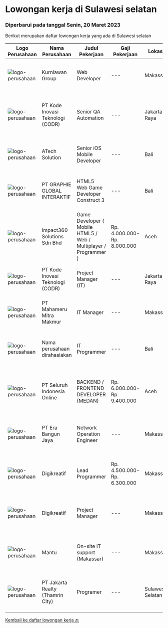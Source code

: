 
  # Lowongan kerja di Sulawesi selatan

  ### Diperbarui pada tanggal Senin, 20 Maret 2023

  Berikut merupakan daftar lowongan kerja yang ada di Sulawesi selatan

  |Logo Perusahaan | Nama Perusahaan | Judul Pekerjaan | Gaji Pekerjaan | Lokasi | Deskripsi | Tanggal diunggah | Pranala |
  | -------------- | --------------- | --------------- | --------- | --------- | -------------- | ------- | ----------- |
  |![logo-perusahaan](https://image-service-cdn.seek.com.au/a1a31fde4bd5654a375321f16119ce66b8da3dc0/ee4dce1061f3f616224767ad58cb2fc751b8d2dc)|Kurniawan Group|Web Developer|---|Makassar|PT. Aptana Citra Solusindo yang merupakan satu dari beberapa anak Perusahaan Kurniawan Group yang bergerak di bidang Digital Marketing atau...|Kamis, 16 Maret 2023|https://www.jobstreet.co.id/id/job/web-developer-4251958?token=0~82f9328b-37d1-4554-a345-3482dc04e3a0&sectionRank=1&jobId=jobstreet-id-job-4251958|
|![logo-perusahaan](https://image-service-cdn.seek.com.au/6d97a4ffe0f325e8e84b260a2064eead4009eff7/ee4dce1061f3f616224767ad58cb2fc751b8d2dc)|PT Kode Inovasi Teknologi (CODR)|Senior QA Automation|---|Jakarta Raya|Minimum Requirements: Candidates must possess at least a Bachelor's Degree in Engineering (Computer/Telecommunication), Computer Science/Information...|Kamis, 16 Maret 2023|https://www.jobstreet.co.id/id/job/senior-qa-automation-4251849?token=0~82f9328b-37d1-4554-a345-3482dc04e3a0&sectionRank=2&jobId=jobstreet-id-job-4251849|
|![logo-perusahaan](https://image-service-cdn.seek.com.au/01cd86444ba33e86855e0cce80ed2ebf9dcff3e2/ee4dce1061f3f616224767ad58cb2fc751b8d2dc)|ATech Solution|Senior iOS Mobile Developer|---|Bali|Responsibilities: Research, design, develop, enhance, and maintain high performance iOS applications Collaborate with cross functional teams to...|Jumat, 17 Maret 2023|https://www.jobstreet.co.id/id/job/senior-ios-mobile-developer-4253498?token=0~82f9328b-37d1-4554-a345-3482dc04e3a0&sectionRank=3&jobId=jobstreet-id-job-4253498|
|![logo-perusahaan](https://image-service-cdn.seek.com.au/f9a751ea24d68e4658d0eb7882e2db58a9b95cb0/ee4dce1061f3f616224767ad58cb2fc751b8d2dc)|PT GRAPHIE GLOBAL INTERAKTIF|HTML5 Web Game Developer Construct 3|---|Bali|Deskripsi Pekerjaan : Usia maksimal 35 tahun Pendidikan terakhir minimal D3 Menyenangi dunia aplikasi komputer dan pembuatan game Mempunyai kemampuan...|Minggu, 12 Maret 2023|https://www.jobstreet.co.id/id/job/html5-web-game-developer-construct-3-4258701?token=0~82f9328b-37d1-4554-a345-3482dc04e3a0&sectionRank=4&jobId=jobstreet-id-job-4258701|
|![logo-perusahaan](https://image-service-cdn.seek.com.au/35b00a50395e5c8ad6bf2130dfd2a19f9f4bbec5/ee4dce1061f3f616224767ad58cb2fc751b8d2dc)|Impact360 Solutions Sdn Bhd|Game Developer ( Mobile HTML5 / Web / Multiplayer / Programmer )|Rp. 4.000.000-Rp. 8.000.000|Aceh|We are hiring remote HTML5 game developers from all parts of Indonesia. If you have real experience building HTML5 games or applications, you're...|Selasa, 14 Maret 2023|https://www.jobstreet.co.id/id/job/game-developer-mobile-html5-web-multiplayer-programmer-5315725/origin/my?token=0~82f9328b-37d1-4554-a345-3482dc04e3a0&sectionRank=5&jobId=jobstreet-my-job-5315725|
|![logo-perusahaan](https://image-service-cdn.seek.com.au/6d97a4ffe0f325e8e84b260a2064eead4009eff7/ee4dce1061f3f616224767ad58cb2fc751b8d2dc)|PT Kode Inovasi Teknologi (CODR)|Project Manager (IT)|---|Jakarta Raya|Job Description: Fully involved in full Software Development Lifecycle using waterfall / agile methodology Scheduling of project milestones,...|Selasa, 07 Maret 2023|https://www.jobstreet.co.id/id/job/project-manager-it-4251860?token=0~82f9328b-37d1-4554-a345-3482dc04e3a0&sectionRank=6&jobId=jobstreet-id-job-4251860|
|![logo-perusahaan](https://image-service-cdn.seek.com.au/6ecd168326687bb20dee6bdd88fff69e40353733/ee4dce1061f3f616224767ad58cb2fc751b8d2dc)|PT Mahameru Mitra Makmur|IT Manager|---|Makassar|JOB SCOPE &amp; RESPONSIBILITY : Manage &amp; control all IT-related duties activities. Advise management on latest IT trends and good practice....|Minggu, 05 Maret 2023|https://www.jobstreet.co.id/id/job/it-manager-4249260?token=0~82f9328b-37d1-4554-a345-3482dc04e3a0&sectionRank=7&jobId=jobstreet-id-job-4249260|
|![logo-perusahaan](https://i.ibb.co/sqvTCh9/112815900-stock-vector-no-image-available-icon-flat-vector.webp)|Nama perusahaan dirahasiakan|IT Programmer|---|Bali|Pendidikan minimal S1 segala jurusan Minimal memiliki 2 tahun pengalaman kerja di bidang yang sama Memiliki pengetahuan mengenai PHP dan bahasa...|Minggu, 05 Maret 2023|https://www.jobstreet.co.id/id/job/it-programmer-4249134?token=0~82f9328b-37d1-4554-a345-3482dc04e3a0&sectionRank=8&jobId=jobstreet-id-job-4249134|
|![logo-perusahaan](https://image-service-cdn.seek.com.au/c768f0670f8f8212da7de609b6af9d0b2e5134cc/ee4dce1061f3f616224767ad58cb2fc751b8d2dc)|PT Seluruh Indonesia Online|BACKEND / FRONTEND DEVELOPER (MEDAN)|Rp. 6.000.000-Rp. 9.400.000|Aceh|Memiliki pengalaman leadership sebagai Manager sebelumnya.Back End Engineer1. Memiliki pengalaman dalam membangun RESTful APIs2. Menguasai bahasa...|Sabtu, 04 Maret 2023|https://www.jobstreet.co.id/id/job/backend-frontend-developer-medan-4237176?token=0~82f9328b-37d1-4554-a345-3482dc04e3a0&sectionRank=9&jobId=jobstreet-id-job-4237176|
|![logo-perusahaan](https://image-service-cdn.seek.com.au/f6aaf9211952c4e197399cbb265872b011708396/ee4dce1061f3f616224767ad58cb2fc751b8d2dc)|PT Era Bangun Jaya|Network Operation Engineer|---|Makassar|I.   RINGKASAN PEKERJAAN1)  Melakukan monitoring performansi jaringan perangkat aktif (Metro Network, FTTH) yang terpasang untuk memastikan...|Kamis, 23 Februari 2023|https://www.jobstreet.co.id/id/job/network-operation-engineer-4237603?token=0~82f9328b-37d1-4554-a345-3482dc04e3a0&sectionRank=10&jobId=jobstreet-id-job-4237603|
|![logo-perusahaan](https://image-service-cdn.seek.com.au/af2cf20aa281136f2201853154f615230c8cdcdc/ee4dce1061f3f616224767ad58cb2fc751b8d2dc)|Digikreatif|Lead Programmer|Rp. 4.500.000-Rp. 6.300.000|Makassar|Kualifikasi: Age maximum 30 years old Minimum 3 years experience as Frontend/ Backend/ Mobile/ Fullstack Developer Experience in web development with...|Sabtu, 25 Februari 2023|https://www.jobstreet.co.id/id/job/lead-programmer-4239631?token=0~82f9328b-37d1-4554-a345-3482dc04e3a0&sectionRank=11&jobId=jobstreet-id-job-4239631|
|![logo-perusahaan](https://image-service-cdn.seek.com.au/af2cf20aa281136f2201853154f615230c8cdcdc/ee4dce1061f3f616224767ad58cb2fc751b8d2dc)|Digikreatif|Project Manager|---|Makassar|Qualification : age maximum 30 years old Passionate in technology Minimum 2 years experience as Project Manager/ Software Engineer/ Programmer Strong...|Jumat, 24 Februari 2023|https://www.jobstreet.co.id/id/job/project-manager-4238810?token=0~82f9328b-37d1-4554-a345-3482dc04e3a0&sectionRank=12&jobId=jobstreet-id-job-4238810|
|![logo-perusahaan](https://i.ibb.co/sqvTCh9/112815900-stock-vector-no-image-available-icon-flat-vector.webp)|Mantu|On-site IT support (Makassar)|---|Makassar|Who are we?Amaris Consulting is an independent technology consulting firm providing guidance and solutions to businesses. With more than 1000 clients...|Minggu, 19 Maret 2023|https://www.jobstreet.co.id/id/job/on-site-it-support-makassar-1035043795?token=0~82f9328b-37d1-4554-a345-3482dc04e3a0&sectionRank=13&jobId=jobstreet-id-job-1035043795|
|![logo-perusahaan](https://image-service-cdn.seek.com.au/3dd08b7a25fd9ffd1a622488a5572ba4ebab9bf1/ee4dce1061f3f616224767ad58cb2fc751b8d2dc)|PT Jakarta Realty (Thamrin City)|Programer|---|Sulawesi Selatan|- Mengolah database/server perusahaan dan menjaga keamanan system. - Membuat program yang dibutuhkan perusahaaan dalam business analyst, marketing...|Minggu, 19 Maret 2023|https://www.jobstreet.co.id/id/job/programer-1035065646?token=0~82f9328b-37d1-4554-a345-3482dc04e3a0&sectionRank=14&jobId=jobstreet-id-job-1035065646|


  [Kembali ke daftar lowongan kerja 🔙](../README.md#daftar-lowongan-kerja)
  